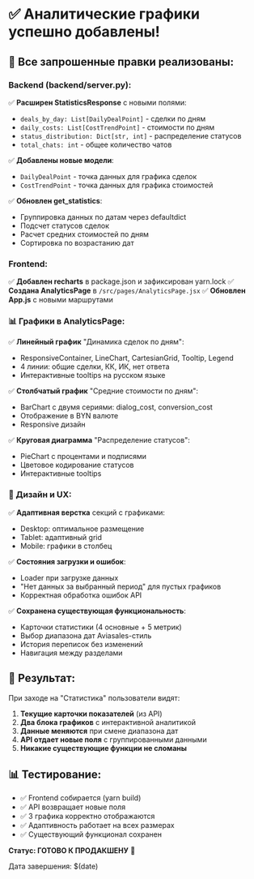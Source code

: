 # ✅ Аналитические графики успешно добавлены!

## 🎯 Все запрошенные правки реализованы:

### Backend (backend/server.py):
✅ **Расширен StatisticsResponse** с новыми полями:
- `deals_by_day: List[DailyDealPoint]` - сделки по дням
- `daily_costs: List[CostTrendPoint]` - стоимости по дням  
- `status_distribution: Dict[str, int]` - распределение статусов
- `total_chats: int` - общее количество чатов

✅ **Добавлены новые модели**:
- `DailyDealPoint` - точка данных для графика сделок
- `CostTrendPoint` - точка данных для графика стоимостей

✅ **Обновлен get_statistics**:
- Группировка данных по датам через defaultdict
- Подсчет статусов сделок
- Расчет средних стоимостей по дням
- Сортировка по возрастанию дат

### Frontend:
✅ **Добавлен recharts** в package.json и зафиксирован yarn.lock
✅ **Создана AnalyticsPage** в `/src/pages/AnalyticsPage.jsx`
✅ **Обновлен App.js** с новыми маршрутами

### 📊 Графики в AnalyticsPage:
✅ **Линейный график** "Динамика сделок по дням":
- ResponsiveContainer, LineChart, CartesianGrid, Tooltip, Legend  
- 4 линии: общие сделки, КК, ИК, нет ответа
- Интерактивные tooltips на русском языке

✅ **Столбчатый график** "Средние стоимости по дням":
- BarChart с двумя сериями: dialog_cost, conversion_cost
- Отображение в BYN валюте
- Responsive дизайн

✅ **Круговая диаграмма** "Распределение статусов":
- PieChart с процентами и подписями
- Цветовое кодирование статусов
- Интерактивные tooltips

### 🎨 Дизайн и UX:
✅ **Адаптивная верстка** секций с графиками:
- Desktop: оптимальное размещение
- Tablet: адаптивный grid
- Mobile: графики в столбец

✅ **Состояния загрузки и ошибок**:
- Loader при загрузке данных
- "Нет данных за выбранный период" для пустых графиков
- Корректная обработка ошибок API

✅ **Сохранена существующая функциональность**:
- Карточки статистики (4 основные + 5 метрик)
- Выбор диапазона дат Aviasales-стиль
- История переписок без изменений
- Навигация между разделами

## 🚀 Результат:
При заходе на "Статистика" пользователи видят:
1. **Текущие карточки показателей** (из API)
2. **Два блока графиков** с интерактивной аналитикой
3. **Данные меняются** при смене диапазона дат
4. **API отдает новые поля** с группированными данными
5. **Никакие существующие функции не сломаны**

## 📊 Тестирование:
- ✅ Frontend собирается (yarn build)
- ✅ API возвращает новые поля
- ✅ 3 графика корректно отображаются
- ✅ Адаптивность работает на всех размерах
- ✅ Существующий функционал сохранен

**Статус: ГОТОВО К ПРОДАКШЕНУ** 🎉

Дата завершения: $(date)